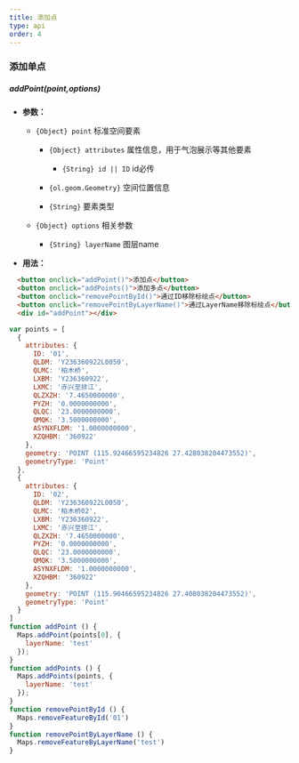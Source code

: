 ```yaml
---
title: 添加点
type: api
order: 4
---
```


### 添加单点
  ##### addPoint(point,options)
     
 - **参数：**
  
     - `{Object} point` 标准空间要素
        * `{Object} attributes` 属性信息，用于气泡展示等其他要素
          * `{String} id || ID` id必传
          
        * `{ol.geom.Geometry}` 空间位置信息
        
        * `{String}` 要素类型
        
     - `{Object} options` 相关参数
        * `{String} layerName` 图层name
        
 - **用法：**
```html
  <button onclick="addPoint()">添加点</button>
  <button onclick="addPoints()">添加多点</button>
  <button onclick="removePointById()">通过ID移除标绘点</button>
  <button onclick="removePointByLayerName()">通过LayerName移除标绘点</button>
  <div id="addPoint"></div>
```
```js
var points = [
  {
    attributes: {
      ID: '01',
      QLDM: 'Y236360922L0050',
      QLMC: '柏木桥',
      LXBM: 'Y236360922',
      LXMC: '赤兴至排江',
      QLZXZH: '7.4650000000',
      PYZH: '0.0000000000',
      QLQC: '23.0000000000',
      QMQK: '3.5000000000',
      ASYNXFLDM: '1.0000000000',
      XZQHBM: '360922'
    },
    geometry: 'POINT (115.92466595234826 27.428038204473552)',
    geometryType: 'Point'
  },
  {
    attributes: {
      ID: '02',
      QLDM: 'Y236360922L0050',
      QLMC: '柏木桥02',
      LXBM: 'Y236360922',
      LXMC: '赤兴至排江',
      QLZXZH: '7.4650000000',
      PYZH: '0.0000000000',
      QLQC: '23.0000000000',
      QMQK: '3.5000000000',
      ASYNXFLDM: '1.0000000000',
      XZQHBM: '360922'
    },
    geometry: 'POINT (115.90466595234826 27.408038204473552)',
    geometryType: 'Point'
  }
]
function addPoint () {
  Maps.addPoint(points[0], {
    layerName: 'test'
  });
}
function addPoints () {
  Maps.addPoints(points, {
    layerName: 'test'
  });
}
function removePointById () {
  Maps.removeFeatureById('01')
}
function removePointByLayerName () {
  Maps.removeFeatureByLayerName('test')
}
```